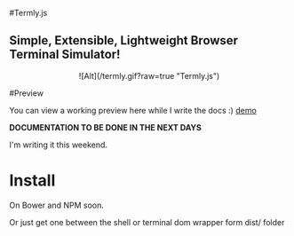#Termly.js
## Simple, Extensible, Lightweight Browser Terminal Simulator!

<p align="center">
![Alt](/termly.gif?raw=true "Termly.js")
</p>

#Preview

You can view a working preview here while I write the docs :)
[demo](https://kirkhammetz.github.io/termly.js/)

**DOCUMENTATION TO BE DONE IN THE NEXT DAYS**

I'm writing it this weekend.

# Install

On Bower and NPM soon.

Or just get one between the shell or terminal dom wrapper form dist/ folder
